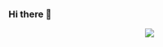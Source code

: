 ### Hi there 👋

<!--
**dexter00786/dexter00786** is a ✨ _special_ ✨ repository because its `README.md` (this file) appears on your GitHub profile.

Here are some ideas to get you started:

- 🔭 I’m currently working on ...
- 🌱 I’m currently learning ...
- 👯 I’m looking to collaborate on ...
- 🤔 I’m looking for help with ...
- 💬 Ask me about ...
- 📫 How to reach me: ...
- 😄 Pronouns: ...
- ⚡ Fun fact: ...
-->

<p align='center'><a href="https://github.com/riyatyagi99">
  <img align="center" src="https://github-readme-stats.vercel.app/api/top-langs/?username=riyatyagi99&theme=dark&hide_langs_below=1" />
</a></p>
